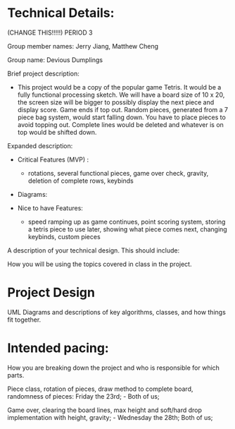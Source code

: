 
# Technical Details:

(CHANGE THIS!!!!!)
PERIOD 3

Group member names: Jerry Jiang, Matthew Cheng

Group name: Devious Dumplings

Brief project description:
- This project would be a copy of the popular game Tetris. It would be a fully functional processing sketch. We will have a board size of 10 x 20, the screen size will be bigger to possibly display the next piece and display score. Game ends if top out. Random pieces, generated from a 7 piece bag system, would start falling down. You have to place pieces to avoid topping out. Complete lines would be deleted and whatever is on top would be shifted down.

Expanded description:
- Critical Features (MVP) :
  - rotations, several functional pieces, game over check, gravity, deletion of complete rows, keybinds
- Diagrams:

- Nice to have Features:
  - speed ramping up as game continues, point scoring system, storing a tetris piece to use later, showing what piece comes next, changing keybinds, custom pieces  

A description of your technical design. This should include:

How you will be using the topics covered in class in the project.

# Project Design

UML Diagrams and descriptions of key algorithms, classes, and how things fit together.



# Intended pacing:

How you are breaking down the project and who is responsible for which parts.

Piece class, rotation of pieces, draw method to complete board, randomness of pieces: Friday the 23rd;  - Both of us;

Game over, clearing the board lines, max height and soft/hard drop implementation with height, gravity; - Wednesday the 28th; Both of us;
